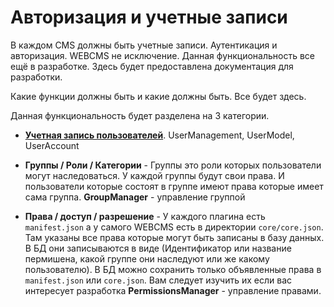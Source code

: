 # Авторизация и учетные записи

В каждом CMS должны быть учетные записи. Аутентикация и авторизация.
WEBCMS не исключение. Данная функциональность все ещё в разработке.
Здесь будет предоставлена документация для разработки.

Какие функции должны быть и какие должны быть. Все будет здесь.

Данная функциональность будет разделена на 3 категории. 

- [**Учетная запись пользователей**](/auth/UserManager/). UserManagement, UserModel, UserAccount

- **Группы / Роли / Категории** - Группы это роли которых пользователи могут наследоваться. У каждой группы будут свои права. И пользователи которые состоят в группе имеют права которые имеет сама группа. **GroupManager** - управление группой

- **Права / доступ / разрешение** - У каждого плагина есть `manifest.json` а у самого WEBCMS есть в директории `core/core.json`. Там указаны все права которые могут быть записаны в базу данных. В БД они записываются в виде (Идентификатор или название пермишена, какой группе они наследуют или же какому пользователю). В БД можно сохранить только объявленные права в `manifest.json` или `core.json`. Вам следует изучить их если вас интересует разработка **PermissionsManager** - управление правами.